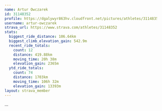 ```yaml
---
name: Artur Owczarek
id: 31148352
profile: https://dgalywyr863hv.cloudfront.net/pictures/athletes/31148352/15906846/1/large.jpg
username: artur-owczarek
strava_url: https://www.strava.com/athletes/31148352
stats:
  biggest_ride_distance: 106.64km
  biggest_climb_elevation_gain: 542.9m
  recent_ride_totals:
    count: 12
    distance: 419.88km
    moving_time: 20h 38m
    elevation_gain: 2365m
  ytd_ride_totals:
    count: 74
    distance: 1703km
    moving_time: 106h 32m
    elevation_gain: 13393m
layout: strava_member
--- 
```

...
